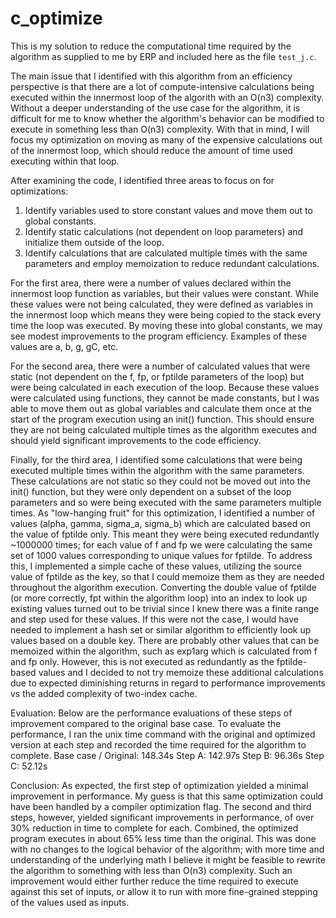 # c_optimize
This is my solution to reduce the computational time required by the algorithm as supplied to me by ERP and included here as the file `test_j.c`.

The main issue that I identified with this algorithm from an efficiency perspective is that there are a lot of compute-intensive calculations being executed within the innermost loop of the algorith with an O(n3) complexity. Without a deeper understanding of the use case for the algorithm, it is difficult for me to know whether the algorithm's behavior can be modified to execute in something less than O(n3) complexity. With that in mind, I will focus my optimization on moving as many of the expensive calculations out of the innermost loop, which should reduce the amount of time used executing within that loop.

After examining the code, I identified three areas to focus on for optimizations:
1.  Identify variables used to store constant values and move them out to global constants.
2.  Identify static calculations (not dependent on loop parameters) and initialize them outside of the loop.
3.  Identify calculations that are calculated multiple times with the same parameters and employ memoization to reduce redundant calculations.

For the first area, there were a number of values declared within the innermost loop function as variables, but their values were constant. While these values were not being calculated, they were defined as variables in the innermost loop which means they were being copied to the stack every time the loop was executed. By moving these into global constants, we may see modest improvements to the program efficiency. Examples of these values are a, b, g, gC, etc.

For the second area, there were a number of calculated values that were static (not dependent on the f, fp, or fptilde parameters of the loop) but were being calculated in each execution of the loop. Because these values were calculated using functions, they cannot be made constants, but I was able to move them out as global variables and calculate them once at the start of the program execution using an init() function. This should ensure they are not being calculated multiple times as the algorithm executes and should yield significant improvements to the code efficiency.

Finally, for the third area, I identified some calculations that were being executed multiple times within the algorithm with the same parameters. These calculations are not static so they could not be moved out into the init() function, but they were only dependent on a subset of the loop parameters and so were being executed with the same parameters multiple times. As "low-hanging fruit" for this optimization, I identified a number of values (alpha, gamma, sigma_a, sigma_b) which are calculated based on the value of fptilde only. This meant they were being executed redundantly ~1000000 times; for each value of f and fp we were calculating the same set of 1000 values corresponding to unique values for fptilde. To address this, I implemented a simple cache of these values, utilizing the source value of fptilde as the key, so that I could memoize them as they are needed throughout the algorithm execution. Converting the double value of fptilde (or more correctly, fpt within the algorithm loop) into an index to look up existing values turned out to be trivial since I knew there was a finite range and step used for these values. If this were not the case, I would have needed to implement a hash set or similar algorithm to efficiently look up values based on a double key. There are probably other values that can be memoized within the algorithm, such as exp1arg which is calculated from f and fp only. However, this is not executed as redundantly as the fptilde-based values and I decided to not try memoize these additional calculations due to expected diminishing returns in regard to performance improvements vs the added complexity of two-index cache.

Evaluation:
Below are the performance evaluations of these steps of improvement compared to the original base case. To evaluate the performance, I ran the unix time command with the original and optimized version at each step and recorded the time required for the algorithm to complete.
Base case / Original: 148.34s
Step A: 142.97s
Step B: 96.36s
Step C: 52.12s

Conclusion:
As expected, the first step of optimization yielded a minimal improvement in performance. My guess is that this same optimization could have been handled by a compiler optimization flag. The second and third steps, however, yielded significant improvements in performance, of over 30% reduction in time to complete for each. Combined, the optimized program executes in about 65% less time than the original. This was done with no changes to the logical behavior of the algorithm; with more time and understanding of the underlying math I believe it might be feasible to rewrite the algorithm to something with less than O(n3) complexity. Such an improvement would either further reduce the time required to execute against this set of inputs, or allow it to run with more fine-grained stepping of the values used as inputs.
